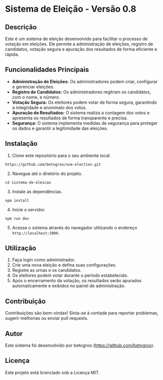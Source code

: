 # Sistema de Eleição - Versão 0.8

## Descrição

Este é um sistema de eleição desenvolvido para facilitar o processo de votação em eleições. Ele permite a administração de eleições, registro de candidatos, votação segura e apuração dos resultados de forma eficiente e rápida.

## Funcionalidades Principais

- **Administração de Eleições:** Os administradores podem criar, configurar e gerenciar eleições.
- **Registro de Candidatos:** Os administradores regitram os candidatos, com o nome, e número.
- **Votação Segura:** Os eleitores podem votar de forma segura, garantindo a integridade e anonimato dos votos.
- **Apuração de Resultados:** O sistema realiza a contagem dos votos e apresenta os resultados de forma transparente e precisa.
- **Segurança:** O sistema implementa medidas de segurança para proteger os dados e garantir a legitimidade das eleições.

## Instalação

1. Clone este repositório para o seu ambiente local.

```
https://github.com/betogroo/vue-election.git
```

2. Navegue até o diretório do projeto.

```
cd sistema-de-eleicao
```

3. Instale as dependências.

```
npm install
```

4. Inicie o servidor.

```
npm run dev
```

5. Acesse o sistema através do navegador utilizando o endereço `http://localhost:3000`.

## Utilização

1. Faça login como administrador.
2. Crie uma nova eleição e defina suas configurações.
3. Registre as urnas e os candidatos.
4. Os eleitores podem votar durante o período estabelecido.
5. Após o encerramento da votação, os resultados serão apurados automaticamente e exibidos no painel de administração.

## Contribuição

Contribuições são bem-vindas! Sinta-se à vontade para reportar problemas, sugerir melhorias ou enviar pull requests.

## Autor

Este sistema foi desenvolvido por betogroo (https://github.com/betogroo).

## Licença

Este projeto está licenciado sob a Licença MIT.
